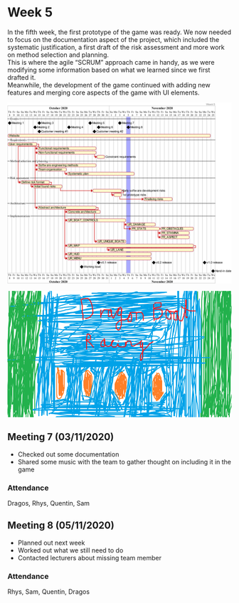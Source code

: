 # Week 5

In the fifth week, the first prototype of the game was ready. We now needed to focus on the documentation aspect of the project, which included the systematic justification, a first draft of the risk assessment and more work on method selection and planning.  
This is where the agile “SCRUM” approach came in handy, as we were modifying some information based on what we learned since we first drafted it.  
Meanwhile, the development of the game continued with adding new features and merging core aspects of the game with UI elements.  


![gantt chart](assets/static/week5.png "Gantt chart")

![game menu draft](assets/static/menu.png "Game menu draft")

## Meeting 7 (03/11/2020)

* Checked out some documentation
* Shared some music with the team to gather thought on including it in the game

### Attendance

Dragos, Rhys, Quentin, Sam

## Meeting 8 (05/11/2020)

* Planned out next week
* Worked out what we still need to do
* Contacted lecturers about missing team member

### Attendance

Rhys, Sam, Quentin, Dragos
